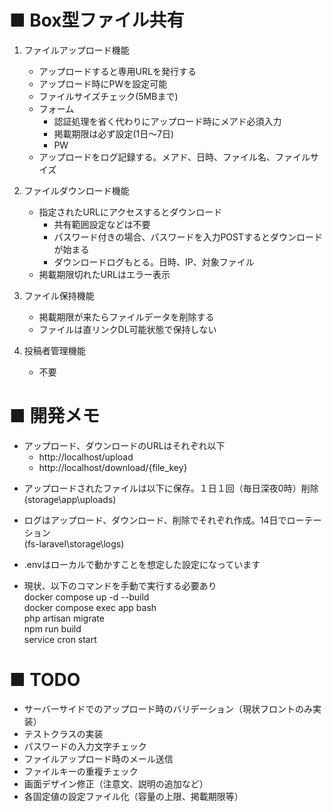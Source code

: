 # ■ Box型ファイル共有  
1. ファイルアップロード機能  
    - アップロードすると専用URLを発行する
    - アップロード時にPWを設定可能
    - ファイルサイズチェック(5MBまで)
    - フォーム    
        - 認証処理を省く代わりにアップロード時にメアド必須入力
        - 掲載期限は必ず設定(1日～7日)    
        - PW
    - アップロードをログ記録する。メアド、日時、ファイル名、ファイルサイズ

2. ファイルダウンロード機能
    - 指定されたURLにアクセスするとダウンロード    
        - 共有範囲設定などは不要    
        - パスワード付きの場合、パスワードを入力POSTするとダウンロードが始まる    
        - ダウンロードログもとる。日時、IP、対象ファイル
    - 掲載期限切れたURLはエラー表示

3. ファイル保持機能
    - 掲載期限が来たらファイルデータを削除する
    - ファイルは直リンクDL可能状態で保持しない

4. 投稿者管理機能
    - 不要

# ■ 開発メモ
* アップロード、ダウンロードのURLはそれぞれ以下
  - http://localhost/upload
  - http://localhost/download/{file_key}

- アップロードされたファイルは以下に保存。１日１回（毎日深夜0時）削除  
(storage\app\uploads)

- ログはアップロード、ダウンロード、削除でそれぞれ作成。14日でローテーション  
(fs-laravel\storage\logs)

- .envはローカルで動かすことを想定した設定になっています

- 現状、以下のコマンドを手動で実行する必要あり  
docker compose up -d --build  
docker compose exec app bash    
php artisan migrate  
npm run build  
service cron start  

# ■ TODO
- サーバーサイドでのアップロード時のバリデーション（現状フロントのみ実装）
- テストクラスの実装
- パスワードの入力文字チェック
- ファイルアップロード時のメール送信
- ファイルキーの重複チェック
- 画面デザイン修正（注意文、説明の追加など）
- 各固定値の設定ファイル化（容量の上限、掲載期限等）
